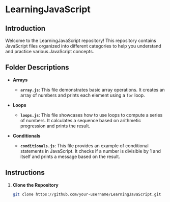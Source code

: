 # LearningJavaScript

## Introduction

Welcome to the LearningJavaScript repository! This repository contains JavaScript files organized into different categories to help you understand and practice various JavaScript concepts. 

## Folder Descriptions

- **Arrays**
  - **`array.js`**: This file demonstrates basic array operations. It creates an array of numbers and prints each element using a `for` loop.

- **Loops**
  - **`loops.js`**: This file showcases how to use loops to compute a series of numbers. It calculates a sequence based on arithmetic progression and prints the result.

- **Conditionals**
  - **`conditionals.js`**: This file provides an example of conditional statements in JavaScript. It checks if a number is divisible by 1 and itself and prints a message based on the result.

## Instructions

1. **Clone the Repository**

   ```sh
   git clone https://github.com/your-username/LearningJavaScript.git